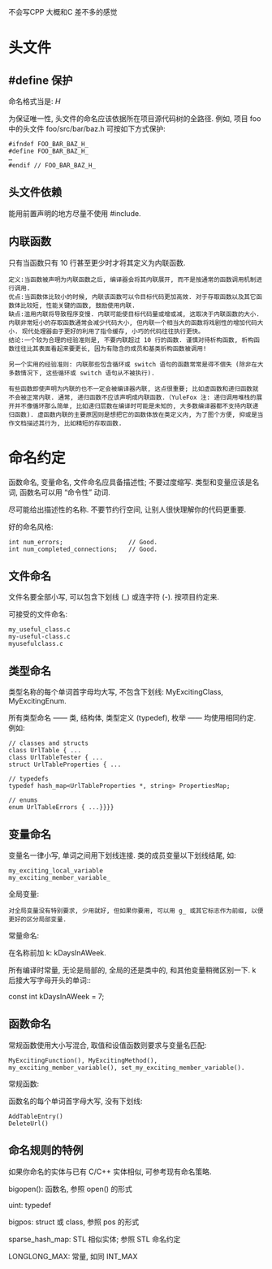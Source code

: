 不会写CPP 大概和C 差不多的感觉

# 头文件

##  #define 保护

命名格式当是: <PROJECT>_<PATH>_<FILE>_H_

为保证唯一性, 头文件的命名应该依据所在项目源代码树的全路径. 例如, 项目 foo 中的头文件 foo/src/bar/baz.h 可按如下方式保护:

    #ifndef FOO_BAR_BAZ_H_
    #define FOO_BAR_BAZ_H_
    …
    #endif // FOO_BAR_BAZ_H_

## 头文件依赖

能用前置声明的地方尽量不使用 #include.


## 内联函数

只有当函数只有 10 行甚至更少时才将其定义为内联函数.

    定义:当函数被声明为内联函数之后, 编译器会将其内联展开, 而不是按通常的函数调用机制进行调用.
    优点:当函数体比较小的时候, 内联该函数可以令目标代码更加高效. 对于存取函数以及其它函数体比较短, 性能关键的函数, 鼓励使用内联.
    缺点:滥用内联将导致程序变慢. 内联可能使目标代码量或增或减, 这取决于内联函数的大小. 内联非常短小的存取函数通常会减少代码大小, 但内联一个相当大的函数将戏剧性的增加代码大小. 现代处理器由于更好的利用了指令缓存, 小巧的代码往往执行更快。
    结论:一个较为合理的经验准则是, 不要内联超过 10 行的函数. 谨慎对待析构函数, 析构函数往往比其表面看起来要更长, 因为有隐含的成员和基类析构函数被调用!
    
    另一个实用的经验准则: 内联那些包含循环或 switch 语句的函数常常是得不偿失 (除非在大多数情况下, 这些循环或 switch 语句从不被执行).
    
    有些函数即使声明为内联的也不一定会被编译器内联, 这点很重要; 比如虚函数和递归函数就不会被正常内联. 通常, 递归函数不应该声明成内联函数.（YuleFox 注: 递归调用堆栈的展开并不像循环那么简单, 比如递归层数在编译时可能是未知的, 大多数编译器都不支持内联递归函数). 虚函数内联的主要原因则是想把它的函数体放在类定义内, 为了图个方便, 抑或是当作文档描述其行为, 比如精短的存取函数.
    

# 命名约定

函数命名, 变量命名, 文件命名应具备描述性; 不要过度缩写. 类型和变量应该是名词, 函数名可以用 “命令性” 动词.


尽可能给出描述性的名称. 不要节约行空间, 让别人很快理解你的代码更重要.

好的命名风格:

    int num_errors;                  // Good.
    int num_completed_connections;   // Good.


## 文件命名

文件名要全部小写, 可以包含下划线 (_) 或连字符 (-). 按项目约定来.

可接受的文件命名:

    my_useful_class.c
    my-useful-class.c
    myusefulclass.c

## 类型命名

类型名称的每个单词首字母均大写, 不包含下划线: MyExcitingClass, MyExcitingEnum.

所有类型命名 —— 类, 结构体, 类型定义 (typedef), 枚举 —— 均使用相同约定. 例如:

    // classes and structs
    class UrlTable { ...
    class UrlTableTester { ...
    struct UrlTableProperties { ...
    
    // typedefs
    typedef hash_map<UrlTableProperties *, string> PropertiesMap;
    
    // enums
    enum UrlTableErrors { ...}}}}


## 变量命名

变量名一律小写, 单词之间用下划线连接. 类的成员变量以下划线结尾, 如:

    my_exciting_local_variable
    my_exciting_member_variable_

全局变量:

    对全局变量没有特别要求, 少用就好, 但如果你要用, 可以用 g_ 或其它标志作为前缀, 以便更好的区分局部变量.

常量命名:

在名称前加 k: kDaysInAWeek.

所有编译时常量, 无论是局部的, 全局的还是类中的, 和其他变量稍微区别一下. k 后接大写字母开头的单词::

const int kDaysInAWeek = 7;

## 函数命名

常规函数使用大小写混合, 取值和设值函数则要求与变量名匹配:

    MyExcitingFunction(), MyExcitingMethod(), my_exciting_member_variable(), set_my_exciting_member_variable().

常规函数:

函数名的每个单词首字母大写, 没有下划线:

    AddTableEntry()
    DeleteUrl()

## 命名规则的特例

如果你命名的实体与已有 C/C++ 实体相似, 可参考现有命名策略.


bigopen():  函数名, 参照 open() 的形式

uint: typedef

bigpos: struct 或 class, 参照 pos 的形式

sparse_hash_map: STL 相似实体; 参照 STL 命名约定

LONGLONG_MAX:    常量, 如同 INT_MAX 

